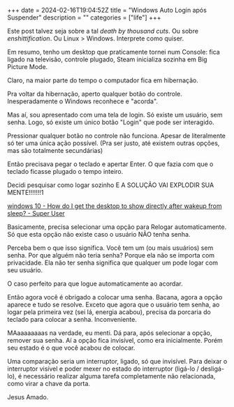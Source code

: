 +++ 
date = 2024-02-16T19:04:52Z
title = "Windows Auto Login após Suspender"
description = ""
categories = ["life"]
+++

Este post talvez seja sobre a tal _death by thousand cuts_. Ou sobre _enshittification_. Ou Linux > Windows.
Interprete como quiser.

Em resumo, tenho um desktop que praticamente tornei num Console: fica ligado na televisão,
controle plugado, Steam inicializa sozinha em Big Picture Mode.

Claro, na maior parte do tempo o computador fica em hibernação.

Pra voltar da hibernação, aperto qualquer botão do controle. Inesperadamente o Windows reconhece
e "acorda".

Mas aí, sou apresentado com uma tela de login. Só existe um usuário, sem senha. Logo, só existe um único botão "Login"
que pode ser interagido.

Pressionar qualquer botão no controle não funciona. Apesar de literalmente só ter uma única ação possível. (Pra ser justo, até existem outras opções, mas são totalmente secundárias)

Então precisava pegar o teclado e apertar Enter. O que fazia com que o teclado ficasse plugado o tempo inteiro.

Decidi pesquisar como logar sozinho E A SOLUÇÃO VAI EXPLODIR SUA MENTE!!!!!!!1

[windows 10 - How do I get the desktop to show directly after wakeup from sleep? - Super User](https://superuser.com/questions/1066207/how-do-i-get-the-desktop-to-show-directly-after-wakeup-from-sleep/1115451#1115451)

Basicamente, precisa selecionar uma opção para Relogar automaticamente. Só que esta opção não existe
caso o usuário NÃO tenha senha.

Perceba bem o que isso significa. Você tem um (ou mais usuários) sem senha.
Por que alguém não teria senha? Porque ela não se importa com privacidade.
Ela não ter senha significa que qualquer um pode logar com seu usuário.

O caso perfeito para que logue automaticamente ao acordar.

Então agora você é obrigado a colocar uma senha. Bacana, agora a opção aparece e tudo se resolve.
Exceto que agora que o usuário tem senha, ao logar pela primeira vez (sei lá, energia acabou),
precisa da porcaria do teclado para colocar a senha. Inconveniente.

MAaaaaaaaas na verdade, eu menti. Dá para, após selecionar a opção, remover sua senha.
Aí a opção fica invisível, como era inicialmente. Porém seu estado é o que você acabou de colocar.

Uma comparação seria um interruptor, ligado, só que invisível. Para deixar o interruptor visível e poder mexer no estado do interruptor (ligá-lo / desligá-lo),
é necessário realizar alguma tarefa completamente não relacionada, como virar a chave da porta.

Jesus Amado.
